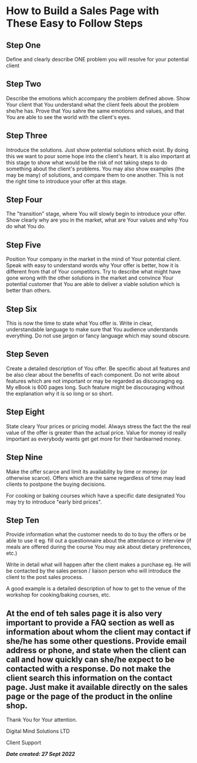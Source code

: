 # How to Build a Sales Page with These Easy to Follow Steps

## Step One

Define and clearly describe ONE problem you will resolve for your potential client

## Step Two

Describe the emotions which accompany the problem defined above. Show Your client that You understand what the client feels about the problem she/he has. Prove that You sahre the same emotions and values, and that You are able to see the world with the client's eyes.

## Step Three

Introduce the solutions. Just show potential solutions which exist. By doing this we want to pour some hope into the client's heart. It is also important at this stage to show what would be the risk of not taking steps to do something about the client's problems. You may also show examples (the may be many) of solutions, and compare them to one another. This is not the right time to introduce your offer at this stage.

## Step Four

The "transition" stage, where You will slowly begin to introduce your offer. Show clearly why are you in the market, what are Your values and why You do what You do.

## Step Five

Position Your company in the market in the mind of Your potential client. Speak with easy to understand words why Your offer is better, how it is different from that of Your competitors. Try to describe what might have gone wrong with the other solutions in the market and convince Your potential customer that You are able to deliver a viable solution which is better than others.

## Step Six

This is now the time to state what You offer is. Write in clear, understandable language to make sure that You audience understands everything. Do not use jargon or fancy language which may sound obscure.

## Step Seven

Create a detailed description of You offer. Be specific about all features and be also clear about the benefits of each component. Do not write about features which are not important or may be regarded as discouraging eg. My eBook is 600 pages long. Such feature might be discouraging without the explanation why it is so long or so short.

## Step Eight

State cleary Your prices or pricing model. Always stress the fact the the real value of the offer is greater than the actual price. Value for money id really important as everybody wants get get more for their hardearned money.

## Step Nine

Make the offer scarce and limit its availability by time or money (or otherwise scarce). Offers which are the same regardless of time may lead clients to postpone the buying decisions.

For cooking or baking courses which have a specific date designated You may try to introduce "early bird prices".

## Step Ten

Provide information what the customer needs to do to buy the offers or be able to use it eg. fill out a questionnaire about the attendance or interview (if meals are offered during the course You may ask about dietary preferences, etc.)

Write in detail what will happen after the client makes a purchase eg. He will be contacted by the sales person / liaison person who will introduce the client to the post sales process.

A good example is a detailed description of how to get to the venue of the workshop for cooking/baking courses, etc.

## At the end of teh sales page it is also very important to provide a FAQ section as well as information about whom the client may contact if she/he has some other questions. Provide email address or phone, and state when the client can call and how quickly can she/he expect to be contacted with a response. Do not make the client search this information on the contact page. Just make it available directly on the sales page or the page of the product in the online shop.

Thank You for Your attention.

Digital Mind Solutions LTD

Client Support



___Date created: 27 Sept 2022___
